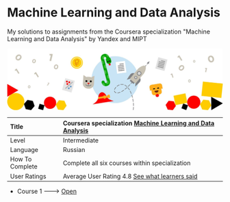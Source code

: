 # Machine Learning and Data Analysis
My solutions to assignments from the Coursera specialization "Machine Learning and Data Analysis" by Yandex and MIPT

![Specialization Logo](https://github.com/PereplutCW/MachineLearning/blob/main/MathAndPython/MachineLearning.jpg)

| Title | Coursera specialization [Machine Learning and Data Analysis](https://www.coursera.org/specializations/machine-learning-data-analysis)|
| :---- | :----------- |
| Level | Intermediate |
| Language | Russian |
| How To Complete | Complete all six courses within specialization |        
| User Ratings | Average User Rating 4.8 [See what learners said](https://www.coursera.org/learn/machine-learning-data-analysis#ratings)|

* Course 1 ---> [Open](https://github.com/PereplutCW/MachineLearning/tree/main/MathAndPython)